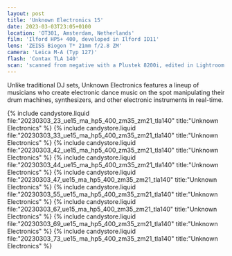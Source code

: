```yaml
---
layout: post
title: 'Unknown Electronics 15'
date: 2023-03-03T23:05+0100
location: 'OT301, Amsterdam, Netherlands'
film: 'Ilford HP5+ 400, developed in Ilford ID11'
lens: 'ZEISS Biogon T* 21mm f/2.8 ZM'
camera: 'Leica M-A (Typ 127)'
flash: 'Contax TLA 140'
scan: 'scanned from negative with a Plustek 8200i, edited in Lightroom'
---
```


Unlike traditional DJ sets, Unknown Electronics features a lineup of musicians who create electronic dance music on the spot manipulating their drum machines, synthesizers, and other electronic instruments in real-time.

{% include candystore.liquid file:"20230303_23_ue15_ma_hp5_400_zm35_zm21_tla140" title:"Unknown Electronics" %}
{% include candystore.liquid file:"20230303_33_ue15_ma_hp5_400_zm35_zm21_tla140" title:"Unknown Electronics" %}
{% include candystore.liquid file:"20230303_42_ue15_ma_hp5_400_zm35_zm21_tla140" title:"Unknown Electronics" %}
{% include candystore.liquid file:"20230303_44_ue15_ma_hp5_400_zm35_zm21_tla140" title:"Unknown Electronics" %}
{% include candystore.liquid file:"20230303_47_ue15_ma_hp5_400_zm35_zm21_tla140" title:"Unknown Electronics" %}
{% include candystore.liquid file:"20230303_55_ue15_ma_hp5_400_zm35_zm21_tla140" title:"Unknown Electronics" %}
{% include candystore.liquid file:"20230303_67_ue15_ma_hp5_400_zm35_zm21_tla140" title:"Unknown Electronics" %}
{% include candystore.liquid file:"20230303_69_ue15_ma_hp5_400_zm35_zm21_tla140" title:"Unknown Electronics" %}
{% include candystore.liquid file:"20230303_73_ue15_ma_hp5_400_zm35_zm21_tla140" title:"Unknown Electronics" %}